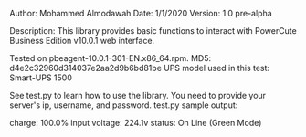 Author: Mohammed Almodawah
Date: 1/1/2020
Version: 1.0 pre-alpha

Description:
This library provides basic functions to interact with PowerCute Business Edition v10.0.1 web interface.

Tested on pbeagent-10.0.1-301-EN.x86_64.rpm.
MD5: d4e2c32960d314037e2aa2d9b6bd81be
UPS model used in this test: Smart-UPS 1500 

See test.py to learn how to use the library. You need to provide your server's ip, username, and password.
test.py sample output:

charge: 100.0%
input voltage: 224.1v
status: On Line (Green Mode)
